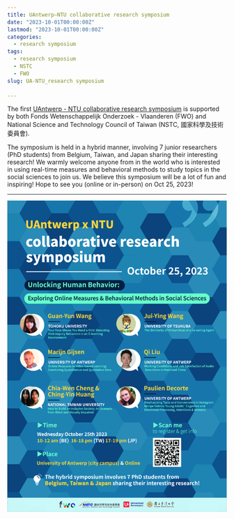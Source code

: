 ```yaml
---
title: UAntwerp—NTU collaborative research symposium
date: "2023-10-01T00:00:00Z"
lastmod: "2023-10-01T00:00:00Z"
categories:
  - research symposium
tags:
  - research symposium
  - NSTC
  - FWO
slug: UA-NTU_research symposium

---
```

The first [UAntwerp - NTU collaborative research symposium](https://yilunjheng.com/) is supported by both Fonds Wetenschappelijk Onderzoek - Vlaanderen (FWO) and National Science and Technology Council of Taiwan (NSTC, 國家科學及技術委員會).

The symposium is held in a hybrid manner, involving 7 junior researchers (PhD students) from Belgium, Taiwan, and Japan sharing their interesting research!
We warmly welcome anyone from in the world who is interested in using real-time measures and behavioral methods to study topics in the social sciences to join us.
We believe this symposium will be a lot of fun and inspiring! Hope to see you (online or in-person) on Oct 25, 2023!

---

![jpg](UA_NTU_symposium2023.jpg)
